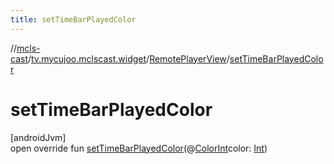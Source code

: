 ```yaml
---
title: setTimeBarPlayedColor
---
```

//[mcls-cast](../../../index.html)/[tv.mycujoo.mclscast.widget](../index.html)/[RemotePlayerView](index.html)/[setTimeBarPlayedColor](set-time-bar-played-color.html)



# setTimeBarPlayedColor



[androidJvm]\
open override fun [setTimeBarPlayedColor](set-time-bar-played-color.html)(@[ColorInt](https://developer.android.com/reference/kotlin/androidx/annotation/ColorInt.html)color: [Int](https://kotlinlang.org/api/latest/jvm/stdlib/kotlin/-int/index.html))




